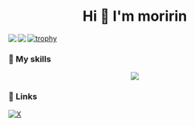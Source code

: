 
<h1 align="center">
  Hi 👋 I'm moririn  
</h1>



<a href = "https://github.com/mafyyu/github-readme-stats">
    <img align="left" src="https://github-readme-stats.vercel.app/api/top-langs/?username=mafyyu&layout=compact"
    >
</a>
<a href = "https://github.com/mafyyu/github-readme-stats">
    <img align="left" src="https://github-readme-stats.vercel.app/api?username=mafyyu&show_icons=true&theme=compact"
    >
</a>


[![trophy](https://github-profile-trophy.vercel.app/?username=mafyyu&rank=SSS,SS,S,AAA,AA,A,B)](https://github.com/mafyyu/github-profile-trophy)


<h3 align="left" >
🚀 My skills
</h3>
<p align="center">
  <a href="https://skillicons.dev">
    <img src="https://skillicons.dev/icons?i=js,ts,react,nextjs,css,html,py,supabase,git,github" />
  </a>
</p>

<h3 align="left" >
📎 Links
</h3>

[![X](https://img.shields.io/badge/--FFFFFF?style=social&logo=X&label=Follow%20もりりん)](https://twitter.com/midw_inter)<br>